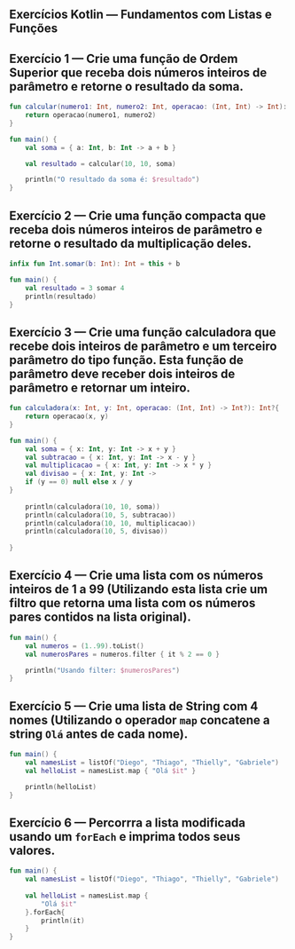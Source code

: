 ## Exercícios Kotlin — Fundamentos com Listas e Funções

## Exercício 1 — Crie uma função de Ordem Superior que receba dois números inteiros de parâmetro e retorne o resultado da soma.

```kotlin
fun calcular(numero1: Int, numero2: Int, operacao: (Int, Int) -> Int): Int {
    return operacao(numero1, numero2)
}

fun main() {
    val soma = { a: Int, b: Int -> a + b }

    val resultado = calcular(10, 10, soma)

    println("O resultado da soma é: $resultado")
}
```
## Exercício 2 — Crie uma função compacta que receba dois números inteiros de parâmetro e retorne o resultado da multiplicação deles.

```kotlin
infix fun Int.somar(b: Int): Int = this + b

fun main() {
    val resultado = 3 somar 4
    println(resultado)
}
```
## Exercício 3 — Crie uma função calculadora que recebe dois inteiros de parâmetro e um terceiro parâmetro do tipo função. Esta função de parâmetro deve receber dois inteiros de parâmetro e retornar um inteiro.

```kotlin
fun calculadora(x: Int, y: Int, operacao: (Int, Int) -> Int?): Int?{
    return operacao(x, y)
}

fun main() {
    val soma = { x: Int, y: Int -> x + y }
    val subtracao = { x: Int, y: Int -> x - y }
    val multiplicacao = { x: Int, y: Int -> x * y }
    val divisao = { x: Int, y: Int ->
    if (y == 0) null else x / y
}
    
    println(calculadora(10, 10, soma))
    println(calculadora(10, 5, subtracao))
    println(calculadora(10, 10, multiplicacao))
    println(calculadora(10, 5, divisao))
    
}
```
## Exercício 4 — Crie uma lista com os números inteiros de 1 a 99 (Utilizando esta lista crie um filtro que retorna uma lista com os números pares contidos na lista original).

```kotlin
fun main() {
    val numeros = (1..99).toList()
    val numerosPares = numeros.filter { it % 2 == 0 }

    println("Usando filter: $numerosPares")
}
```

## Exercício 5 — Crie uma lista de String com 4 nomes (Utilizando o operador  `map`  concatene a string   `Olá`  antes de cada nome).

```kotlin
fun main() {
    val namesList = listOf("Diego", "Thiago", "Thielly", "Gabriele")
    val helloList = namesList.map { "Olá $it" }

    println(helloList)
}
```

## Exercício 6 — Percorrra a lista modificada usando um `forEach`  e imprima todos seus valores.

```kotlin
fun main() {
    val namesList = listOf("Diego", "Thiago", "Thielly", "Gabriele")
    
    val helloList = namesList.map { 
        "Olá $it"
    }.forEach{
        println(it)
    }
}
```
